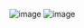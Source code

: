 ![image](https://github.com/user-attachments/assets/9379cdce-dbc3-49c1-a709-d6735cf70812)
![image](https://github.com/user-attachments/assets/04af6e3d-07ce-4dbc-a29e-66e700614ba8)
